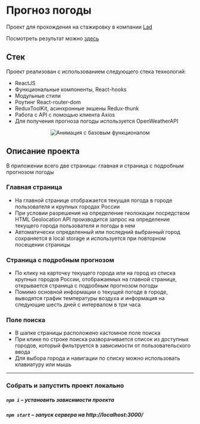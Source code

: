 # Прогноз погоды

Проект для прохождения на стажировку в компании [Lad](https://lad24.ru/)

Посмотреть результат можно [здесь](https://pavlovales.github.io/weather-forecast/)

## Стек

Проект реализован с использованием следующего стека технологий:
- ReactJS
- Функциональные компоненты, React-hooks
- Модульные стили
- Роутинг React-router-dom
- ReduxToolKit, асинхронные экшены Redux-thunk
- Работа с API с помощью клиента Axios
- Для получения прогноза погоды используется OpenWeatherAPI

<p align="center">
<img src="https://clck.ru/zRtMx" alt="Анимация с базовым функционалом"></p>

## Описание проекта

В приложении всего две страницы: главная и страница с подробным прогнозом погоды

### Главная страница
- На главной странице отображается текущая погода в городе пользователя и крупных городах России
- При условии разрешения на определение геолокации посредством HTML Geolocation API производится запрос на определение текущего города пользователя и погоды в нем
- Автоматически определенный или последний выбранный город сохраняется в local storage и используется при повторном посещении страницы

### Страница с подробным прогнозом
- По клику на карточку текущего города или на город из списка крупных городов России, отображаемых на главной странице, открывается страница с подробным прогнозом погоды
- Помимо основной информации о текущей погоде в городе, выводятся график температуры воздуха и информация на следующие шесть дней с интервалом в три часа

### Поле поиска
- В шапке страницы расположено кастомное поле поиска
- При клике по строке поиска разворачивается список из доступных городов, который фильтруется в зависимости от пользовательского ввода
- Для выбора города и навигации по списку можно использовать клавиатуру или мышь
-------
### Собрать и запустить проект локально

##### `npm i` – установить зависимости проекта

##### `npm start` – запуск сервера на http://localhost:3000/
